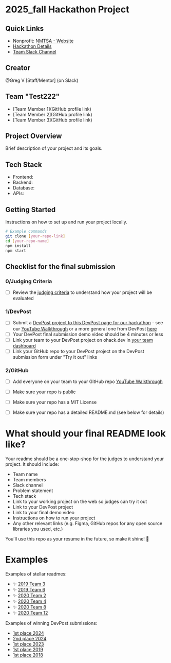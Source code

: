
# 2025_fall Hackathon Project

## Quick Links
- Nonprofit: [NMTSA - Website](https://ohack.dev/nonprofit/coDhSpsyG5uqgpmm0SdS)
- [Hackathon Details](https://www.ohack.dev/hack/2025_fall)
- [Team Slack Channel](https://opportunity-hack.slack.com/app_redirect?channel=test222)


## Creator
@Greg V [Staff/Mentor] (on Slack)

## Team "Test222"
- [Team Member 1](GitHub profile link)
- [Team Member 2](GitHub profile link)
- [Team Member 3](GitHub profile link)
<!-- Add all team members -->

## Project Overview
Brief description of your project and its goals.

## Tech Stack
- Frontend: 
- Backend: 
- Database: 
- APIs: 
<!-- Add/modify as needed -->


## Getting Started
Instructions on how to set up and run your project locally.

```bash
# Example commands
git clone [your-repo-link]
cd [your-repo-name]
npm install
npm start
```


## Checklist for the final submission
### 0/Judging Criteria
- [ ] Review the [judging criteria](https://www.ohack.dev/about/judges#judging-criteria) to understand how your project will be evaluated

### 1/DevPost
- [ ] Submit a [DevPost project to this DevPost page for our hackathon](https://opportunity-hack-2025-arizona.devpost.com/) - see our [YouTube Walkthrough](https://youtu.be/rsAAd7LXMDE) or a more general one from DevPost [here](https://www.youtube.com/watch?v=vCa7QFFthfU)
- [ ] Your DevPost final submission demo video should be 4 minutes or less
- [ ] Link your team to your DevPost project on ohack.dev in [your team dashboard](https://www.ohack.dev/hack/2025_fall/manageteam)
- [ ] Link your GitHub repo to your DevPost project on the DevPost submission form under "Try it out" links

### 2/GitHub
- [ ] Add everyone on your team to your GitHub repo [YouTube Walkthrough](https://youtu.be/kHs0jOewVKI)
- [ ] Make sure your repo is public
- [ ] Make sure your repo has a MIT License
- [ ] Make sure your repo has a detailed README.md (see below for details)


# What should your final README look like?
Your readme should be a one-stop-shop for the judges to understand your project. It should include:
- Team name
- Team members
- Slack channel
- Problem statement
- Tech stack
- Link to your working project on the web so judges can try it out
- Link to your DevPost project
- Link to your final demo video
- Instructions on how to run your project
- Any other relevant links (e.g. Figma, GitHub repos for any open source libraries you used, etc.)


You'll use this repo as your resume in the future, so make it shine! 🌟

# Examples
Examples of stellar readmes:
- ✨ [2019 Team 3](https://github.com/2019-Arizona-Opportunity-Hack/Team-3)
- ✨ [2019 Team 6](https://github.com/2019-Arizona-Opportunity-Hack/Team-6)
- ✨ [2020 Team 2](https://github.com/2020-opportunity-hack/Team-02)
- ✨ [2020 Team 4](https://github.com/2020-opportunity-hack/Team-04)
- ✨ [2020 Team 8](https://github.com/2020-opportunity-hack/Team-08)
- ✨ [2020 Team 12](https://github.com/2020-opportunity-hack/Team-12)

Examples of winning DevPost submissions:
- [1st place 2024](https://devpost.com/software/nature-s-edge-wildlife-and-reptile-rescue)
- [2nd place 2024](https://devpost.com/software/team13-kidcoda-steam)
- [1st place 2023](https://devpost.com/software/preservation-partners-search-engine)
- [1st place 2019](https://devpost.com/software/zuri-s-dashboard)
- [1st place 2018](https://devpost.com/software/matthews-crossing-data-manager-oj4ica)
